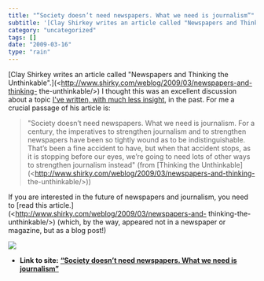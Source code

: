 ```yaml
---
title: "“Society doesn’t need newspapers. What we need is journalism”"
subtitle: '[Clay Shirkey writes an article called "Newspapers and Thinking the'
category: "uncategorized"
tags: []
date: "2009-03-16"
type: "rain"
---
```

[Clay Shirkey writes an article called "Newspapers and Thinking the
Unthinkable".](<http://www.shirky.com/weblog/2009/03/newspapers-and-thinking-
the-unthinkable/>) I thought this was an excellent discussion about a topic
[I've written, with much less insight](</2009/02/14/saving-the-newspapers/>),
in the past. For me a crucial passage of his article is:

> "Society doesn’t need newspapers. What we need is journalism. For a century,
> the imperatives to strengthen journalism and to strengthen newspapers have
> been so tightly wound as to be indistinguishable. That’s been a fine
> accident to have, but when that accident stops, as it is stopping before our
> eyes, we’re going to need lots of other ways to strengthen journalism
> instead" (from [Thinking the
> Unthinkable](<http://www.shirky.com/weblog/2009/03/newspapers-and-thinking-
> the-unthinkable/>))

If you are interested in the future of newspapers and journalism, you need to
[read this article.](<http://www.shirky.com/weblog/2009/03/newspapers-and-
thinking-the-unthinkable/>) (which, by the way, appeared not in a newspaper or
magazine, but as a blog post!)

![](https://i0.wp.com/img.zemanta.com/pixy.gif?w=584)


* **Link to site:** **[“Society doesn’t need newspapers. What we need is journalism”](None)**